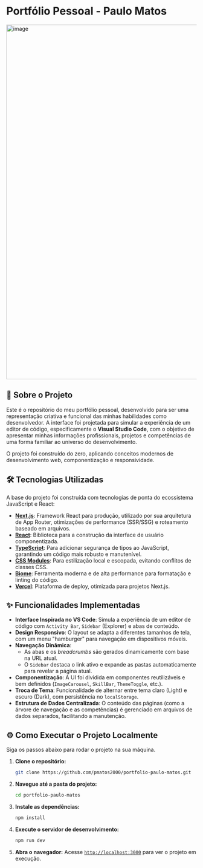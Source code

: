 # Portfólio Pessoal - Paulo Matos

<img width="1908" height="938" alt="image" src="https://github.com/user-attachments/assets/61bd209b-76a6-4051-9a7c-7bd3bb1481be" />


## 🚀 Sobre o Projeto

Este é o repositório do meu portfólio pessoal, desenvolvido para ser uma representação criativa e funcional das minhas habilidades como desenvolvedor. A interface foi projetada para simular a experiência de um editor de código, especificamente o **Visual Studio Code**, com o objetivo de apresentar minhas informações profissionais, projetos e competências de uma forma familiar ao universo do desenvolvimento.

O projeto foi construído do zero, aplicando conceitos modernos de desenvolvimento web, componentização e responsividade.

## 🛠️ Tecnologias Utilizadas

A base do projeto foi construída com tecnologias de ponta do ecossistema JavaScript e React:

* **[Next.js](https://nextjs.org/)**: Framework React para produção, utilizado por sua arquitetura de App Router, otimizações de performance (SSR/SSG) e roteamento baseado em arquivos.
* **[React](https://react.dev/)**: Biblioteca para a construção da interface de usuário componentizada.
* **[TypeScript](https://www.typescriptlang.org/)**: Para adicionar segurança de tipos ao JavaScript, garantindo um código mais robusto e manutenível.
* **[CSS Modules](https://github.com/css-modules/css-modules)**: Para estilização local e escopada, evitando conflitos de classes CSS.
* **[Biome](https://biomejs.dev/)**: Ferramenta moderna e de alta performance para formatação e linting do código.
* **[Vercel](https://vercel.com/)**: Plataforma de deploy, otimizada para projetos Next.js.

## ✨ Funcionalidades Implementadas

* **Interface Inspirada no VS Code**: Simula a experiência de um editor de código com `Activity Bar`, `Sidebar` (Explorer) e abas de conteúdo.
* **Design Responsivo**: O layout se adapta a diferentes tamanhos de tela, com um menu "hamburger" para navegação em dispositivos móveis.
* **Navegação Dinâmica**:
    * As abas e os *breadcrumbs* são gerados dinamicamente com base na URL atual.
    * O `Sidebar` destaca o link ativo e expande as pastas automaticamente para revelar a página atual.
* **Componentização**: A UI foi dividida em componentes reutilizáveis e bem definidos (`ImageCarousel`, `SkillBar`, `ThemeToggle`, etc.).
* **Troca de Tema**: Funcionalidade de alternar entre tema claro (Light) e escuro (Dark), com persistência no `localStorage`.
* **Estrutura de Dados Centralizada**: O conteúdo das páginas (como a árvore de navegação e as competências) é gerenciado em arquivos de dados separados, facilitando a manutenção.

## ⚙️ Como Executar o Projeto Localmente

Siga os passos abaixo para rodar o projeto na sua máquina.

1.  **Clone o repositório:**
    ```bash
    git clone https://github.com/pmatos2000/portfolio-paulo-matos.git
    ```

2.  **Navegue até a pasta do projeto:**
    ```bash
    cd portfolio-paulo-matos
    ```

3.  **Instale as dependências:**
    ```bash
    npm install
    ```

4.  **Execute o servidor de desenvolvimento:**
    ```bash
    npm run dev
    ```

5.  **Abra o navegador:**
    Acesse [`http://localhost:3000`](http://localhost:3000) para ver o projeto em execução.
